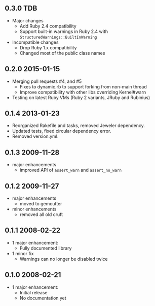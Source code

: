 ## 0.3.0 TDB

* Major changes
  * Add Ruby 2.4 compatibility
  * Support built-in warnings in Ruby 2.4 with `StructuredWarnings::BuiltInWarning`
* Incompatible changes
  * Drop Ruby 1.x compatibility
  * Changed most of the public class names

## 0.2.0 2015-01-15

* Merging pull requests #4, and #5
  * Fixes to dynamic.rb to support forking from non-main thread
  * Improve compatibility with other libs overriding Kernel#warn
* Testing on latest Ruby VMs (Ruby 2 variants, JRuby and Rubinius)

## 0.1.4 2013-01-23

* Reorganized Rakefile and tasks, removed Jeweler dependency.
* Updated tests, fixed circular dependency error.
* Removed version.yml.

## 0.1.3 2009-11-28

* major enhancements
  * improved API of `assert_warn` and `assert_no_warn`

## 0.1.2 2009-11-27

* major enhancements
  * moved to gemcutter
* minor enhancements
  * removed all old cruft

## 0.1.1 2008-02-22

* 1 major enhancement:
  * Fully documented library
* 1 minor fix
  * Warnings can no longer be disabled twice

## 0.1.0 2008-02-21

* 1 major enhancement:
  * Initial release
  * No documentation yet
